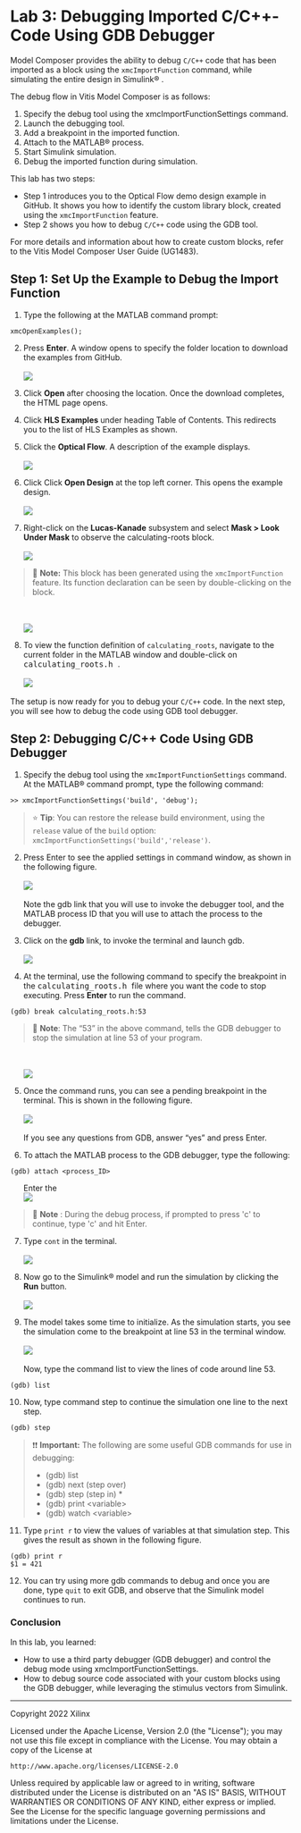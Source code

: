 # Lab 3: Debugging Imported C/C++-Code Using GDB Debugger

Model Composer provides the ability to debug `C/C++` code that has been 
imported as a block using the `xmcImportFunction` command, 
while simulating the entire design in Simulink® .

The debug flow in Vitis Model Composer is as follows:
1. Specify the debug tool using the xmcImportFunctionSettings command.
2. Launch the debugging tool.
3. Add a breakpoint in the imported function.
4. Attach to the MATLAB® process.
5. Start Simulink simulation.
6. Debug the imported function during simulation.

This lab has two steps:
 * Step 1 introduces you to the Optical Flow demo design example in GitHub. It shows you how to identify the custom library block, created using the `xmcImportFunction` feature.
 * Step 2 shows you how to debug `C/C++` code using the GDB tool.

For more details and information about how to create custom blocks, refer to the Vitis Model Composer User Guide (UG1483).

## Step 1: Set Up the Example to Debug the Import Function

1. Type the following at the MATLAB command prompt:
``` 
xmcOpenExamples();
```

2. Press **Enter**. A window opens to specify the folder location to download the examples from GitHub.
<br><br><img src="Images/Step1/Step2.png">

3. Click **Open** after choosing the location. Once the download completes, the HTML page opens.

4. Click **HLS Examples** under heading Table of Contents. This redirects you to the list of HLS Examples as shown. 

5. Click the **Optical Flow**. A description of the example displays.
<br><br><img src="Images/Step1/Step5.png">

6. Click Click **Open Design** at the top left corner. This opens the example design.
<br><br><img src="Images/Step1/Step7.png">

7. Right-click on the **Lucas-Kanade** subsystem and select **Mask > Look Under Mask** to observe the calculating-roots block.
<br><br><img src="Images/Step1/Step9-1.png">

> 📝 **Note:** This block has been generated using the `xmcImportFunction` feature. Its function declaration can be seen by double-clicking on the block.

<ul><br><br><img src="Images/Step1/Step9-2.png"></ul>

8. To view the function definition of `calculating_roots`, navigate to the current folder in the MATLAB window and double-click on <samp> calculating_roots.h </samp>.
<br><br><img src="Images/Step1/Step10.png">

The setup is now ready for you to debug your `C/C++` code. In the next step, you will see how to debug the code using GDB tool debugger.

## Step 2: Debugging C/C++ Code Using GDB Debugger
 
1. Specify the debug tool using the `xmcImportFunctionSettings` command. At the MATLAB® command prompt, type the following command:
```
>> xmcImportFunctionSettings('build', 'debug');
```
> ⭐ **Tip**: You can restore the release build environment, using the `release` value of the `build` option: `xmcImportFunctionSettings('build','release')`.

2. Press Enter to see the applied settings in command window, as shown in the following figure.
<br><br><img src="Images/Step2/Step2.png">
<br><br> Note the gdb link that you will use to invoke the debugger tool, and the MATLAB process ID that you will use to attach the process to the debugger.

3. Click on the **gdb** link, to invoke the terminal and launch gdb.
<br><br><img src="Images/Step2/Step3.png">

 4. At the terminal, use the following command to specify the breakpoint in the <samp> calculating_roots.h </samp> file where you want the code to stop executing. Press **Enter** to run the command.
```
(gdb) break calculating_roots.h:53 

```
> 📝 **Note**: The “53” in the above command, tells the GDB debugger to stop the simulation at line 53 of your program.

<ul><br><br><img src="Images/Step2/Step4.png"></ul>

5. Once the command runs, you can see a pending breakpoint in the terminal. This is shown in the following figure.
<br><br><img src="Images/Step2/Step5.png">
<br><br>If you see any questions from GDB, answer “yes” and press Enter.

6. To attach the MATLAB process to the GDB debugger, type the following:
```
(gdb) attach <process_ID> 
```
<ul> Enter the <process ID you saw in step 2. For example “15972”. As soon as the MATLAB process is attached, the MATLAB application gets frozen and becomes unresponsive. 
<br><br><img src="Images/Step2/Step6.png"> </ul>
 
> 📝 **Note** : During the debug process, if prompted to press 'c' to continue, type 'c' and hit Enter.

7. Type `cont` in the terminal.
<br><br><img src="Images/Step2/Step7.png">

8. Now go to the Simulink® model and run the simulation by clicking the **Run** button.
<br><br><img src="Images/Step2/Step8.png">

9. The model takes some time to initialize. As the simulation starts, you see the simulation come to the breakpoint at line 53 in the terminal window.
<br><br><img src="Images/Step2/Step9.png">
<br><br>Now, type the command list to view the lines of code around line 53.
```
(gdb) list
```

10. Now, type command step to continue the simulation one line to the next step.
```
(gdb) step
```

> ❗❗ **Important:** The following are some useful GDB commands for use in debugging:
> * (gdb) list
> * (gdb) next (step over)
> * (gdb) step (step in) * 
> * (gdb) print \<variable>
> * (gdb) watch \<variable>

11. Type `print r` to view the values of variables at that simulation step. This gives the result as shown in the following figure.
```
(gdb) print r
$1 = 421
```

12. You can try using more gdb commands to debug and once you are done, type `quit` to exit GDB, and observe that the Simulink model continues to run.

### Conclusion
In this lab, you learned:
 * How to use a third party debugger (GDB debugger) and control the debug mode using xmcImportFunctionSettings.
 * How to debug source code associated with your custom blocks using the GDB debugger, while leveraging the stimulus vectors from Simulink.


--------------
Copyright 2022 Xilinx

Licensed under the Apache License, Version 2.0 (the "License");
you may not use this file except in compliance with the License.
You may obtain a copy of the License at

    http://www.apache.org/licenses/LICENSE-2.0

Unless required by applicable law or agreed to in writing, software
distributed under the License is distributed on an "AS IS" BASIS,
WITHOUT WARRANTIES OR CONDITIONS OF ANY KIND, either express or implied.
See the License for the specific language governing permissions and
limitations under the License.







